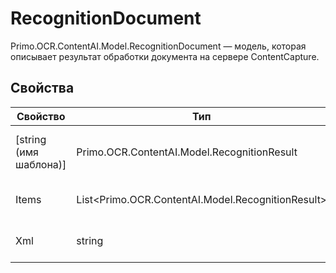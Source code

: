 # RecognitionDocument

Primo.OCR.ContentAI.Model.RecognitionDocument — модель, которая описывает результат обработки документа на сервере ContentCapture.


## Свойства

| Свойство                | Тип                                                                            | Описание                      |
| ----------------------- | ------------------------------------------------------------------------------ | ----------------------------- |
| \[string (имя шаблона)] | Primo.OCR.ContentAI.Model.RecognitionResult                                 | Результат обработки шаблона (распознавания) |
| Items                   | List\<Primo.OCR.ContentAI.Model.RecognitionResult\> | Массив обработанных шаблонов  |
| Xml                     | string                                                                         | Данные, полученные от сервера |
 

